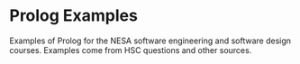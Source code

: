 # Prolog Examples

Examples of Prolog for the NESA software engineering and software design courses. Examples come from HSC questions and other sources.
